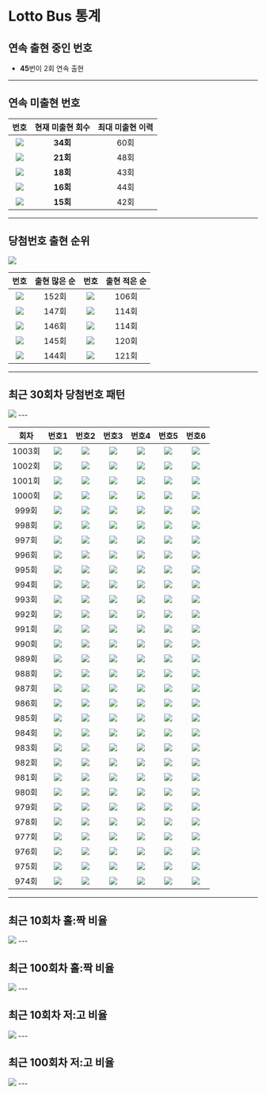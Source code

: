 # Lotto Bus 통계  
## 연속 출현 중인 번호  
 - **45**번이 2회 연속 출현  
---
 
## 연속 미출현 번호  
  
|번호|현재 미출현 회수|최대 미출현 이력|  
|:---:|:---:|:---:|  
|<image src="https://github.com/hello-bryan/LTStorage/blob/master/numbers/40.png"/>|**34회**|60회|  
|<image src="https://github.com/hello-bryan/LTStorage/blob/master/numbers/5.png"/>|**21회**|48회|  
|<image src="https://github.com/hello-bryan/LTStorage/blob/master/numbers/34.png"/>|**18회**|43회|  
|<image src="https://github.com/hello-bryan/LTStorage/blob/master/numbers/23.png"/>|**16회**|44회|  
|<image src="https://github.com/hello-bryan/LTStorage/blob/master/numbers/30.png"/>|**15회**|42회|  
---
 
## 당첨번호 출현 순위  
<image src="https://github.com/hello-bryan/LTStorage/blob/master/images/number_appearance_10.png" />  
 
|번호|출현 많은 순|번호|출현 적은 순|  
|:---:|:---:|:---:|:---:|  
|<image src="https://github.com/hello-bryan/LTStorage/blob/master/numbers/34.png" />|152회|<image src="https://github.com/hello-bryan/LTStorage/blob/master/numbers/9.png" />|106회|  
|<image src="https://github.com/hello-bryan/LTStorage/blob/master/numbers/18.png" />|147회|<image src="https://github.com/hello-bryan/LTStorage/blob/master/numbers/32.png" />|114회|  
|<image src="https://github.com/hello-bryan/LTStorage/blob/master/numbers/43.png" />|146회|<image src="https://github.com/hello-bryan/LTStorage/blob/master/numbers/22.png" />|114회|  
|<image src="https://github.com/hello-bryan/LTStorage/blob/master/numbers/27.png" />|145회|<image src="https://github.com/hello-bryan/LTStorage/blob/master/numbers/30.png" />|120회|  
|<image src="https://github.com/hello-bryan/LTStorage/blob/master/numbers/13.png" />|144회|<image src="https://github.com/hello-bryan/LTStorage/blob/master/numbers/23.png" />|121회|  
---
 
## 최근 30회차 당첨번호 패턴  
<image src="https://github.com/hello-bryan/LTStorage/blob/master/images/recent_30_win_num_pattern.png" />  
---
 
|회차|번호1|번호2|번호3|번호4|번호5|번호6|  
|:---:|:---:|:---:|:---:|:---:|:---:|:---:|  
|1003회|<image src="https://github.com/hello-bryan/LTStorage/blob/master/numbers/1.png" />|<image src="https://github.com/hello-bryan/LTStorage/blob/master/numbers/4.png" />|<image src="https://github.com/hello-bryan/LTStorage/blob/master/numbers/29.png" />|<image src="https://github.com/hello-bryan/LTStorage/blob/master/numbers/39.png" />|<image src="https://github.com/hello-bryan/LTStorage/blob/master/numbers/43.png" />|<image src="https://github.com/hello-bryan/LTStorage/blob/master/numbers/45.png" />|  
|1002회|<image src="https://github.com/hello-bryan/LTStorage/blob/master/numbers/17.png" />|<image src="https://github.com/hello-bryan/LTStorage/blob/master/numbers/25.png" />|<image src="https://github.com/hello-bryan/LTStorage/blob/master/numbers/33.png" />|<image src="https://github.com/hello-bryan/LTStorage/blob/master/numbers/35.png" />|<image src="https://github.com/hello-bryan/LTStorage/blob/master/numbers/38.png" />|<image src="https://github.com/hello-bryan/LTStorage/blob/master/numbers/45.png" />|  
|1001회|<image src="https://github.com/hello-bryan/LTStorage/blob/master/numbers/6.png" />|<image src="https://github.com/hello-bryan/LTStorage/blob/master/numbers/10.png" />|<image src="https://github.com/hello-bryan/LTStorage/blob/master/numbers/12.png" />|<image src="https://github.com/hello-bryan/LTStorage/blob/master/numbers/14.png" />|<image src="https://github.com/hello-bryan/LTStorage/blob/master/numbers/20.png" />|<image src="https://github.com/hello-bryan/LTStorage/blob/master/numbers/42.png" />|  
|1000회|<image src="https://github.com/hello-bryan/LTStorage/blob/master/numbers/2.png" />|<image src="https://github.com/hello-bryan/LTStorage/blob/master/numbers/8.png" />|<image src="https://github.com/hello-bryan/LTStorage/blob/master/numbers/19.png" />|<image src="https://github.com/hello-bryan/LTStorage/blob/master/numbers/22.png" />|<image src="https://github.com/hello-bryan/LTStorage/blob/master/numbers/32.png" />|<image src="https://github.com/hello-bryan/LTStorage/blob/master/numbers/42.png" />|  
|999회|<image src="https://github.com/hello-bryan/LTStorage/blob/master/numbers/1.png" />|<image src="https://github.com/hello-bryan/LTStorage/blob/master/numbers/3.png" />|<image src="https://github.com/hello-bryan/LTStorage/blob/master/numbers/9.png" />|<image src="https://github.com/hello-bryan/LTStorage/blob/master/numbers/14.png" />|<image src="https://github.com/hello-bryan/LTStorage/blob/master/numbers/18.png" />|<image src="https://github.com/hello-bryan/LTStorage/blob/master/numbers/28.png" />|  
|998회|<image src="https://github.com/hello-bryan/LTStorage/blob/master/numbers/13.png" />|<image src="https://github.com/hello-bryan/LTStorage/blob/master/numbers/17.png" />|<image src="https://github.com/hello-bryan/LTStorage/blob/master/numbers/18.png" />|<image src="https://github.com/hello-bryan/LTStorage/blob/master/numbers/20.png" />|<image src="https://github.com/hello-bryan/LTStorage/blob/master/numbers/42.png" />|<image src="https://github.com/hello-bryan/LTStorage/blob/master/numbers/45.png" />|  
|997회|<image src="https://github.com/hello-bryan/LTStorage/blob/master/numbers/4.png" />|<image src="https://github.com/hello-bryan/LTStorage/blob/master/numbers/7.png" />|<image src="https://github.com/hello-bryan/LTStorage/blob/master/numbers/14.png" />|<image src="https://github.com/hello-bryan/LTStorage/blob/master/numbers/16.png" />|<image src="https://github.com/hello-bryan/LTStorage/blob/master/numbers/24.png" />|<image src="https://github.com/hello-bryan/LTStorage/blob/master/numbers/44.png" />|  
|996회|<image src="https://github.com/hello-bryan/LTStorage/blob/master/numbers/6.png" />|<image src="https://github.com/hello-bryan/LTStorage/blob/master/numbers/11.png" />|<image src="https://github.com/hello-bryan/LTStorage/blob/master/numbers/15.png" />|<image src="https://github.com/hello-bryan/LTStorage/blob/master/numbers/24.png" />|<image src="https://github.com/hello-bryan/LTStorage/blob/master/numbers/32.png" />|<image src="https://github.com/hello-bryan/LTStorage/blob/master/numbers/39.png" />|  
|995회|<image src="https://github.com/hello-bryan/LTStorage/blob/master/numbers/1.png" />|<image src="https://github.com/hello-bryan/LTStorage/blob/master/numbers/4.png" />|<image src="https://github.com/hello-bryan/LTStorage/blob/master/numbers/13.png" />|<image src="https://github.com/hello-bryan/LTStorage/blob/master/numbers/29.png" />|<image src="https://github.com/hello-bryan/LTStorage/blob/master/numbers/38.png" />|<image src="https://github.com/hello-bryan/LTStorage/blob/master/numbers/39.png" />|  
|994회|<image src="https://github.com/hello-bryan/LTStorage/blob/master/numbers/1.png" />|<image src="https://github.com/hello-bryan/LTStorage/blob/master/numbers/3.png" />|<image src="https://github.com/hello-bryan/LTStorage/blob/master/numbers/8.png" />|<image src="https://github.com/hello-bryan/LTStorage/blob/master/numbers/24.png" />|<image src="https://github.com/hello-bryan/LTStorage/blob/master/numbers/27.png" />|<image src="https://github.com/hello-bryan/LTStorage/blob/master/numbers/35.png" />|  
|993회|<image src="https://github.com/hello-bryan/LTStorage/blob/master/numbers/6.png" />|<image src="https://github.com/hello-bryan/LTStorage/blob/master/numbers/14.png" />|<image src="https://github.com/hello-bryan/LTStorage/blob/master/numbers/16.png" />|<image src="https://github.com/hello-bryan/LTStorage/blob/master/numbers/18.png" />|<image src="https://github.com/hello-bryan/LTStorage/blob/master/numbers/24.png" />|<image src="https://github.com/hello-bryan/LTStorage/blob/master/numbers/42.png" />|  
|992회|<image src="https://github.com/hello-bryan/LTStorage/blob/master/numbers/12.png" />|<image src="https://github.com/hello-bryan/LTStorage/blob/master/numbers/20.png" />|<image src="https://github.com/hello-bryan/LTStorage/blob/master/numbers/26.png" />|<image src="https://github.com/hello-bryan/LTStorage/blob/master/numbers/33.png" />|<image src="https://github.com/hello-bryan/LTStorage/blob/master/numbers/44.png" />|<image src="https://github.com/hello-bryan/LTStorage/blob/master/numbers/45.png" />|  
|991회|<image src="https://github.com/hello-bryan/LTStorage/blob/master/numbers/13.png" />|<image src="https://github.com/hello-bryan/LTStorage/blob/master/numbers/18.png" />|<image src="https://github.com/hello-bryan/LTStorage/blob/master/numbers/25.png" />|<image src="https://github.com/hello-bryan/LTStorage/blob/master/numbers/31.png" />|<image src="https://github.com/hello-bryan/LTStorage/blob/master/numbers/33.png" />|<image src="https://github.com/hello-bryan/LTStorage/blob/master/numbers/44.png" />|  
|990회|<image src="https://github.com/hello-bryan/LTStorage/blob/master/numbers/2.png" />|<image src="https://github.com/hello-bryan/LTStorage/blob/master/numbers/4.png" />|<image src="https://github.com/hello-bryan/LTStorage/blob/master/numbers/25.png" />|<image src="https://github.com/hello-bryan/LTStorage/blob/master/numbers/26.png" />|<image src="https://github.com/hello-bryan/LTStorage/blob/master/numbers/36.png" />|<image src="https://github.com/hello-bryan/LTStorage/blob/master/numbers/37.png" />|  
|989회|<image src="https://github.com/hello-bryan/LTStorage/blob/master/numbers/17.png" />|<image src="https://github.com/hello-bryan/LTStorage/blob/master/numbers/18.png" />|<image src="https://github.com/hello-bryan/LTStorage/blob/master/numbers/21.png" />|<image src="https://github.com/hello-bryan/LTStorage/blob/master/numbers/27.png" />|<image src="https://github.com/hello-bryan/LTStorage/blob/master/numbers/29.png" />|<image src="https://github.com/hello-bryan/LTStorage/blob/master/numbers/33.png" />|  
|988회|<image src="https://github.com/hello-bryan/LTStorage/blob/master/numbers/2.png" />|<image src="https://github.com/hello-bryan/LTStorage/blob/master/numbers/13.png" />|<image src="https://github.com/hello-bryan/LTStorage/blob/master/numbers/20.png" />|<image src="https://github.com/hello-bryan/LTStorage/blob/master/numbers/30.png" />|<image src="https://github.com/hello-bryan/LTStorage/blob/master/numbers/31.png" />|<image src="https://github.com/hello-bryan/LTStorage/blob/master/numbers/41.png" />|  
|987회|<image src="https://github.com/hello-bryan/LTStorage/blob/master/numbers/2.png" />|<image src="https://github.com/hello-bryan/LTStorage/blob/master/numbers/4.png" />|<image src="https://github.com/hello-bryan/LTStorage/blob/master/numbers/15.png" />|<image src="https://github.com/hello-bryan/LTStorage/blob/master/numbers/23.png" />|<image src="https://github.com/hello-bryan/LTStorage/blob/master/numbers/29.png" />|<image src="https://github.com/hello-bryan/LTStorage/blob/master/numbers/38.png" />|  
|986회|<image src="https://github.com/hello-bryan/LTStorage/blob/master/numbers/7.png" />|<image src="https://github.com/hello-bryan/LTStorage/blob/master/numbers/10.png" />|<image src="https://github.com/hello-bryan/LTStorage/blob/master/numbers/16.png" />|<image src="https://github.com/hello-bryan/LTStorage/blob/master/numbers/28.png" />|<image src="https://github.com/hello-bryan/LTStorage/blob/master/numbers/41.png" />|<image src="https://github.com/hello-bryan/LTStorage/blob/master/numbers/42.png" />|  
|985회|<image src="https://github.com/hello-bryan/LTStorage/blob/master/numbers/17.png" />|<image src="https://github.com/hello-bryan/LTStorage/blob/master/numbers/21.png" />|<image src="https://github.com/hello-bryan/LTStorage/blob/master/numbers/23.png" />|<image src="https://github.com/hello-bryan/LTStorage/blob/master/numbers/30.png" />|<image src="https://github.com/hello-bryan/LTStorage/blob/master/numbers/34.png" />|<image src="https://github.com/hello-bryan/LTStorage/blob/master/numbers/44.png" />|  
|984회|<image src="https://github.com/hello-bryan/LTStorage/blob/master/numbers/3.png" />|<image src="https://github.com/hello-bryan/LTStorage/blob/master/numbers/10.png" />|<image src="https://github.com/hello-bryan/LTStorage/blob/master/numbers/23.png" />|<image src="https://github.com/hello-bryan/LTStorage/blob/master/numbers/35.png" />|<image src="https://github.com/hello-bryan/LTStorage/blob/master/numbers/36.png" />|<image src="https://github.com/hello-bryan/LTStorage/blob/master/numbers/37.png" />|  
|983회|<image src="https://github.com/hello-bryan/LTStorage/blob/master/numbers/13.png" />|<image src="https://github.com/hello-bryan/LTStorage/blob/master/numbers/23.png" />|<image src="https://github.com/hello-bryan/LTStorage/blob/master/numbers/26.png" />|<image src="https://github.com/hello-bryan/LTStorage/blob/master/numbers/31.png" />|<image src="https://github.com/hello-bryan/LTStorage/blob/master/numbers/35.png" />|<image src="https://github.com/hello-bryan/LTStorage/blob/master/numbers/43.png" />|  
|982회|<image src="https://github.com/hello-bryan/LTStorage/blob/master/numbers/5.png" />|<image src="https://github.com/hello-bryan/LTStorage/blob/master/numbers/7.png" />|<image src="https://github.com/hello-bryan/LTStorage/blob/master/numbers/13.png" />|<image src="https://github.com/hello-bryan/LTStorage/blob/master/numbers/20.png" />|<image src="https://github.com/hello-bryan/LTStorage/blob/master/numbers/21.png" />|<image src="https://github.com/hello-bryan/LTStorage/blob/master/numbers/44.png" />|  
|981회|<image src="https://github.com/hello-bryan/LTStorage/blob/master/numbers/27.png" />|<image src="https://github.com/hello-bryan/LTStorage/blob/master/numbers/36.png" />|<image src="https://github.com/hello-bryan/LTStorage/blob/master/numbers/37.png" />|<image src="https://github.com/hello-bryan/LTStorage/blob/master/numbers/41.png" />|<image src="https://github.com/hello-bryan/LTStorage/blob/master/numbers/43.png" />|<image src="https://github.com/hello-bryan/LTStorage/blob/master/numbers/45.png" />|  
|980회|<image src="https://github.com/hello-bryan/LTStorage/blob/master/numbers/3.png" />|<image src="https://github.com/hello-bryan/LTStorage/blob/master/numbers/13.png" />|<image src="https://github.com/hello-bryan/LTStorage/blob/master/numbers/16.png" />|<image src="https://github.com/hello-bryan/LTStorage/blob/master/numbers/23.png" />|<image src="https://github.com/hello-bryan/LTStorage/blob/master/numbers/24.png" />|<image src="https://github.com/hello-bryan/LTStorage/blob/master/numbers/35.png" />|  
|979회|<image src="https://github.com/hello-bryan/LTStorage/blob/master/numbers/7.png" />|<image src="https://github.com/hello-bryan/LTStorage/blob/master/numbers/11.png" />|<image src="https://github.com/hello-bryan/LTStorage/blob/master/numbers/16.png" />|<image src="https://github.com/hello-bryan/LTStorage/blob/master/numbers/21.png" />|<image src="https://github.com/hello-bryan/LTStorage/blob/master/numbers/27.png" />|<image src="https://github.com/hello-bryan/LTStorage/blob/master/numbers/33.png" />|  
|978회|<image src="https://github.com/hello-bryan/LTStorage/blob/master/numbers/1.png" />|<image src="https://github.com/hello-bryan/LTStorage/blob/master/numbers/7.png" />|<image src="https://github.com/hello-bryan/LTStorage/blob/master/numbers/15.png" />|<image src="https://github.com/hello-bryan/LTStorage/blob/master/numbers/32.png" />|<image src="https://github.com/hello-bryan/LTStorage/blob/master/numbers/34.png" />|<image src="https://github.com/hello-bryan/LTStorage/blob/master/numbers/42.png" />|  
|977회|<image src="https://github.com/hello-bryan/LTStorage/blob/master/numbers/2.png" />|<image src="https://github.com/hello-bryan/LTStorage/blob/master/numbers/9.png" />|<image src="https://github.com/hello-bryan/LTStorage/blob/master/numbers/10.png" />|<image src="https://github.com/hello-bryan/LTStorage/blob/master/numbers/14.png" />|<image src="https://github.com/hello-bryan/LTStorage/blob/master/numbers/22.png" />|<image src="https://github.com/hello-bryan/LTStorage/blob/master/numbers/44.png" />|  
|976회|<image src="https://github.com/hello-bryan/LTStorage/blob/master/numbers/4.png" />|<image src="https://github.com/hello-bryan/LTStorage/blob/master/numbers/12.png" />|<image src="https://github.com/hello-bryan/LTStorage/blob/master/numbers/14.png" />|<image src="https://github.com/hello-bryan/LTStorage/blob/master/numbers/25.png" />|<image src="https://github.com/hello-bryan/LTStorage/blob/master/numbers/35.png" />|<image src="https://github.com/hello-bryan/LTStorage/blob/master/numbers/37.png" />|  
|975회|<image src="https://github.com/hello-bryan/LTStorage/blob/master/numbers/7.png" />|<image src="https://github.com/hello-bryan/LTStorage/blob/master/numbers/8.png" />|<image src="https://github.com/hello-bryan/LTStorage/blob/master/numbers/9.png" />|<image src="https://github.com/hello-bryan/LTStorage/blob/master/numbers/17.png" />|<image src="https://github.com/hello-bryan/LTStorage/blob/master/numbers/22.png" />|<image src="https://github.com/hello-bryan/LTStorage/blob/master/numbers/24.png" />|  
|974회|<image src="https://github.com/hello-bryan/LTStorage/blob/master/numbers/1.png" />|<image src="https://github.com/hello-bryan/LTStorage/blob/master/numbers/2.png" />|<image src="https://github.com/hello-bryan/LTStorage/blob/master/numbers/11.png" />|<image src="https://github.com/hello-bryan/LTStorage/blob/master/numbers/16.png" />|<image src="https://github.com/hello-bryan/LTStorage/blob/master/numbers/39.png" />|<image src="https://github.com/hello-bryan/LTStorage/blob/master/numbers/44.png" />|  
---
 
## 최근 10회차 홀:짝 비율  
<image src="https://github.com/hello-bryan/LTStorage/blob/master/images/Odd_Even_rate_10.png" />  
---
 
## 최근 100회차 홀:짝 비율  
<image src="https://github.com/hello-bryan/LTStorage/blob/master/images/Odd_Even_rate_100.png" />  
---
 
## 최근 10회차 저:고 비율  
<image src="https://github.com/hello-bryan/LTStorage/blob/master/images/Low_High_rate_10.png" />  
---
 
## 최근 100회차 저:고 비율  
<image src="https://github.com/hello-bryan/LTStorage/blob/master/images/Low_High_rate_100.png" />  
---
 